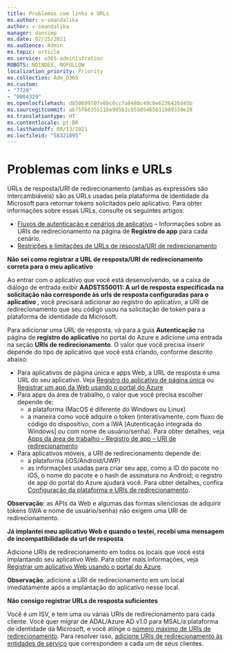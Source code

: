 ```yaml
---
title: Problemas com links e URLs
ms.author: v-smandalika
author: v-smandalika
manager: dansimp
ms.date: 02/25/2021
ms.audience: Admin
ms.topic: article
ms.service: o365-administration
ROBOTS: NOINDEX, NOFOLLOW
localization_priority: Priority
ms.collection: Adm_O365
ms.custom:
- "7720"
- "9004329"
ms.openlocfilehash: d85069970fe6bc6cc7a8488c49c0e6236426d45b
ms.sourcegitcommit: ab75f66355116e995b3cb5505465b31989339e28
ms.translationtype: HT
ms.contentlocale: pt-BR
ms.lasthandoff: 08/13/2021
ms.locfileid: "58321895"
---
```

# <a name="issues-with-links-and-urls"></a>Problemas com links e URLs

URLs de resposta/URI de redirecionamento (ambas as expressões são intercambiáveis) são as URLs usadas pela plataforma de identidade da Microsoft para retornar tokens solicitados pelo aplicativo. Para obter informações sobre essas URLs, consulte os seguintes artigos:

- [Fluxos de autenticação e cenários de aplicativo](https://docs.microsoft.com/azure/active-directory/develop/authentication-flows-app-scenarios) – Informações sobre as URIs de redirecionamento na página de **Registro do app** para cada cenário.
- [Restrições e limitações de URLs de resposta/URI de redirecionamento](https://docs.microsoft.com/azure/active-directory/develop/reply-url)

**Não sei como registrar a URL de resposta/URI de redirecionamento correta para o meu aplicativo**

Ao entrar com o aplicativo que você está desenvolvendo, se a caixa de diálogo de entrada exibir **AADSTS50011: A url de resposta especificada na solicitação não corresponde às urls de resposta configuradas para o aplicativo <your app ID>**, você precisará adicionar ao registro do aplicativo, a URI de redirecionamento que seu código usou na solicitação de token para a plataforma de identidade da Microsoft.

Para adicionar uma URL de resposta, vá para a guia **Autenticação** na página de **registro do aplicativo** no portal do Azure e adicione uma entrada na seção **URIs de redirecionamento**. O valor que você precisa inserir depende do tipo de aplicativo que você está criando, conforme descrito abaixo:

- Para aplicativos de página única e apps Web, a URL de resposta é uma URL do seu aplicativo. Veja [Registro do aplicativo de página única](https://docs.microsoft.com/azure/active-directory/develop/scenario-spa-app-registration#register-a-redirect-uri) ou [Registrar um app da Web usando o portal do Azure](https://docs.microsoft.com/azure/active-directory/develop/scenario-web-app-sign-user-app-registration?tabs=aspnetcore#register-an-app-using-azure-portal)
- Para apps da área de trabalho, o valor que você precisa escolher depende de:
    - a plataforma (MacOS é diferente do Windows ou Linux)
    - a maneira como você adquire o token (interativamente, com fluxo de código do dispositivo, com a IWA [Autenticação integrada do Windows] ou com nome de usuário/senha).
    Para obter detalhes, veja [Apps da área de trabalho – Registro de app – URI de redirecionamento](https://docs.microsoft.com/azure/active-directory/develop/scenario-desktop-app-registration#redirect-uris)
- Para aplicativos móveis, a URI de redirecionamento depende de:
    - a plataforma (iOS/Android/UWP)
    - as informações usadas para criar seu app, como a ID do pacote no iOS, o nome do pacote e o hash de assinatura no Android; o registro de app do portal do Azure ajudará você. Para obter detalhes, confira [Configuração da plataforma e URIs de redirecionamento](https://docs.microsoft.com/azure/active-directory/develop/scenario-mobile-app-registration#platform-configuration-and-redirect-uris).

**Observação**: as APIs da Web e algumas das formas silenciosas de adquirir tokens (IWA e nome de usuário/senha) não exigem uma URI de redirecionamento.

**Já implantei meu aplicativo Web e quando o testei, recebi uma mensagem de incompatibilidade da url de resposta**

Adicione URIs de redirecionamento em todos os locais que você está implantando seu aplicativo Web. Para obter mais informações, veja [Registrar um aplicativo Web usando o portal do Azure](https://docs.microsoft.com/azure/active-directory/develop/scenario-web-app-sign-user-app-registration).

**Observação**: adicione a URI de redirecionamento em um local imediatamente após a implantação do aplicativo nesse local.

**Não consigo registrar URLs de resposta suficientes**

Você é um ISV, e tem uma ou várias URIs de redirecionamento para cada cliente. Você quer migrar de ADAL/Azure AD v1.0 para MSAL/a plataforma de identidade da Microsoft, e você atinge o [número máximo de URIs de redirecionamento](https://docs.microsoft.com/azure/active-directory/develop/reply-url#maximum-number-of-redirect-uris). Para resolver isso, [adicione URIs de redirecionamento às entidades de serviço](https://docs.microsoft.com/azure/active-directory/develop/reply-url#add-redirect-uris-to-service-principals) que correspondem a cada um de seus clientes.
